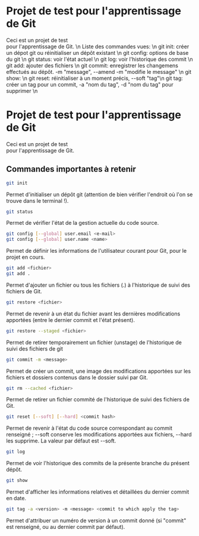 # Projet de test pour l'apprentissage de Git

Ceci est un projet de test\
pour l'apprentissage de Git.
\n Liste des commandes vues: \n
git init: créer un dépot git ou réinitialiser un dépôt existant \n
git config: options de base du git \n
git status: voir l'état actuel \n
git log: voir l'historique des commit \n
git add: ajouter des fichiers \n
git commit: enregistrer les changemens effectués au dépôt. -m "message", --amend -m "modifie le message" \n
git show: \n
git reset: réinitialiser à un moment précis, --soft "tag"\n
git tag: créer un tag pour un commit, -a "nom du tag", -d "nom du tag" pour supprimer \n
# Projet de test pour l'apprentissage de Git
 
Ceci est un projet de test\
pour l'apprentissage de Git.
 
## Commandes importantes à retenir
 
```bash
git init
```
Permet d'initialiser un dépôt git (attention de bien vérifier l'endroit où l'on se trouve dans le terminal !).
 
```bash
git status
```
Permet de vérifier l'état de la gestion actuelle du code source.
 
```bash
git config [--global] user.email <e-mail>
git config [--global] user.name <name>
```
Permet de définir les informations de l'utilisateur courant pour Git, pour le projet en cours.
 
```bash
git add <fichier>
git add .
```
Permet d'ajouter un fichier ou tous les fichiers (.) à l'historique de suivi des fichiers de Git.
 
```bash
git restore <fichier>
```
Permet de revenir à un état du fichier avant les dernières modifications apportées (entre le dernier commit et l'état présent).
 
```bash
git restore --staged <fichier>
```
Permet de retirer temporairement un fichier (unstage) de l'historique de suivi des fichiers de git
 
```bash
git commit -m <message>
```
Permet de créer un commit, une image des modifications apportées sur les fichiers et dossiers contenus dans le dossier suivi par Git.
 
```bash
git rm --cached <fichier>
```
Permet de retirer un fichier commité de l'historique de suivi des fichiers de Git.
 
```bash
git reset [--soft] [--hard] <commit hash>
```
Permet de revenir à l'état du code source correspondant au commit renseigné ; --soft conserve les modifications apportées aux fichiers, --hard les supprime. La valeur par défaut est --soft.
 
```bash
git log
```
Permet de voir l'historique des commits de la présente branche du présent dépôt.
 
```bash
git show
```
Permet d'afficher les informations relatives et détaillées du dernier commit en date.
 
```bash
git tag -a <version> -m <message> <commit to which apply the tag>
```
Permet d'attribuer un numéro de version à un commit donné (si "commit" est renseigné, ou au dernier commit par défaut). 